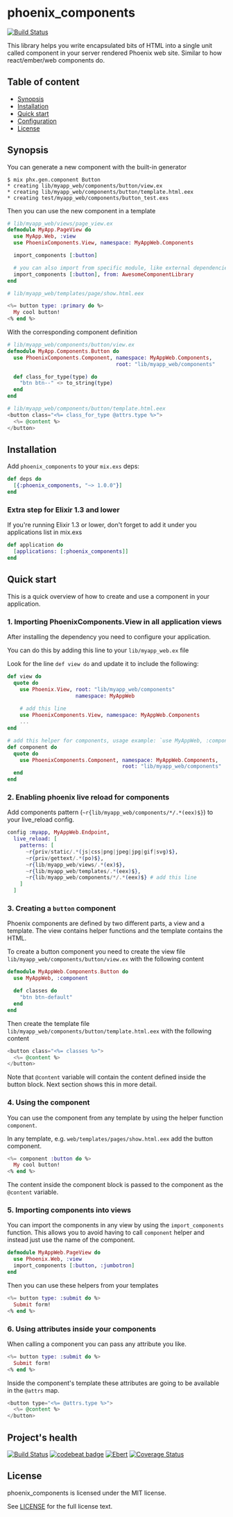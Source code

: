 # phoenix_components

[![Build Status](https://travis-ci.org/san650/phoenix_components.svg?branch=master)](https://travis-ci.org/san650/phoenix_components)

This library helps you write encapsulated bits of HTML into a single unit called
component in your server rendered Phoenix web site. Similar to how
react/ember/web components do.

## Table of content

* [Synopsis](#synopsis)
* [Installation](#installation)
* [Quick start](#quickstart)
* [Configuration](#configuration)
* [License](#license)

## Synopsis

You can generate a new component with the built-in generator

```
$ mix phx.gen.component Button
* creating lib/myapp_web/components/button/view.ex
* creating lib/myapp_web/components/button/template.html.eex
* creating test/myapp_web/components/button_test.exs
```

Then you can use the new component in a template

```ex
# lib/myapp_web/views/page_view.ex
defmodule MyApp.PageView do
  use MyApp.Web, :view
  use PhoenixComponents.View, namespace: MyAppWeb.Components

  import_components [:button]

  # you can also import from specific module, like external dependencies
  import_components [:button], from: AwesomeComponentLibrary
end
```

```eex
# lib/myapp_web/templates/page/show.html.eex

<%= button type: :primary do %>
  My cool button!
<% end %>
```

With the corresponding component definition

```ex
# lib/myapp_web/components/button/view.ex
defmodule MyApp.Components.Button do
  use PhoenixComponents.Component, namespace: MyAppWeb.Components,
                                   root: "lib/myapp_web/components"

  def class_for_type(type) do
    "btn btn--" <> to_string(type)
  end
end
```

```eex
# lib/myapp_web/components/button/template.html.eex
<button class="<%= class_for_type @attrs.type %>">
  <%= @content %>
</button>
```

## Installation

Add `phoenix_components` to your `mix.exs` deps:

```elixir
def deps do
  [{:phoenix_components, "~> 1.0.0"}]
end
```

### Extra step for Elixir 1.3 and lower

If you're running Elixir 1.3 or lower, don't forget to add it under you
applications list in mix.exs

```ex
def application do
  [applications: [:phoenix_components]]
end
```

## Quick start

This is a quick overview of how to create and use a component in your
application.

### 1. Importing PhoenixComponents.View in all application views

After installing the dependency you need to configure your application.

You can do this by adding this line to your `lib/myapp_web.ex` file

Look for the line `def view do` and update it to include the following:

```ex
def view do
  quote do
    use Phoenix.View, root: "lib/myapp_web/components"
                      namespace: MyAppWeb
                      
    # add this line
    use PhoenixComponents.View, namespace: MyAppWeb.Components
    ...
end

# add this helper for components, usage example: `use MyAppWeb, :component`
def component do
  quote do
    use PhoenixComponents.Component, namespace: MyAppWeb.Components,
                                     root: "lib/myapp_web/components"
  end
end
```

### 2. Enabling phoenix live reload for components

Add components pattern (`~r{lib/myapp_web/components/*/.*(eex)$}`) to your live_reload config.

```ex
config :myapp, MyAppWeb.Endpoint,
  live_reload: [
    patterns: [
      ~r{priv/static/.*(js|css|png|jpeg|jpg|gif|svg)$},
      ~r{priv/gettext/.*(po)$},
      ~r{lib/myapp_web/views/.*(ex)$},
      ~r{lib/myapp_web/templates/.*(eex)$},
      ~r{lib/myapp_web/components/*/.*(eex)$} # add this line
    ]
  ]
```

### 3. Creating a `button` component

Phoenix components are defined by two different parts, a view and a template.
The view contains helper functions and the template contains the HTML.

To create a button component you need to create the view file
`lib/myapp_web/components/button/view.ex` with the following content

```ex
defmodule MyAppWeb.Components.Button do
  use MyAppWeb, :component

  def classes do
    "btn btn-default"
  end
end
```

Then create the template file `lib/myapp_web/components/button/template.html.eex` with the
following content

```eex
<button class="<%= classes %>">
  <%= @content %>
</button>
```

Note that `@content` variable will contain the content defined inside the button
block. Next section shows this in more detail.

### 4. Using the component

You can use the component from any template by using the helper function
`component`.

In any template, e.g. `web/templates/pages/show.html.eex` add the button
component.

```eex
<%= component :button do %>
  My cool button!
<% end %>
```

The content inside the component block is passed to the component as the
`@content` variable.

### 5. Importing components into views

You can import the components in any view by using the `import_components`
function. This allows you to avoid having to call `component` helper and instead
just use the name of the component.

```eex
defmodule MyAppWeb.PageView do
  use Phoenix.Web, :view
  import_components [:button, :jumbotron]
end
```

Then you can use these helpers from your templates

```eex
<%= button type: :submit do %>
  Submit form!
<% end %>
```

### 6. Using attributes inside your components

When calling a component you can pass any attribute you like.

```eex
<%= button type: :submit do %>
  Submit form!
<% end %>
```

Inside the component's template these attributes are going to be available in
the `@attrs` map.

```eex
<button type="<%= @attrs.type %>">
  <%= @content %>
</button>
```

## Project's health

[![Build Status](https://travis-ci.org/san650/phoenix_components.svg?branch=master)](https://travis-ci.org/san650/phoenix_components)
[![codebeat badge](https://codebeat.co/badges/135fa334-d08a-4b0a-8bc5-1ae5ea0c939a)](https://codebeat.co/projects/github-com-san650-phoenix_components-master)
[![Ebert](https://ebertapp.io/github/san650/phoenix_components.svg)](https://ebertapp.io/github/san650/phoenix_components)
[![Coverage Status](https://coveralls.io/repos/github/san650/phoenix_components/badge.svg?branch=master)](https://coveralls.io/github/san650/phoenix_components?branch=master)

## License

phoenix_components is licensed under the MIT license.

See [LICENSE](./LICENSE) for the full license text.
